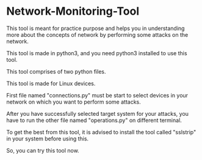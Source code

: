 # Network-Monitoring-Tool

This tool is meant for practice purpose and helps you in understanding more about the concepts of network by performing some 
attacks on the network.

This tool is made in python3, and you need python3 installed to use this tool.

This tool comprises of two python files.

This tool is made for Linux devices.

First file named "connections.py" must be start to select devices in your network on which you want to perform some attacks.

After you have successfully selected target system for your attacks, you have to run the other file named "operations.py" on 
different terminal.

To get the best from this tool, it is advised to install the tool called "sslstrip" in your system before using this.

So, you can try this tool now.
